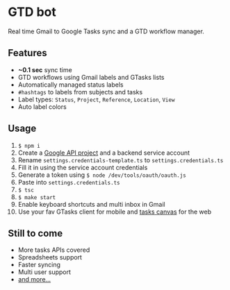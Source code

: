 # GTD bot

Real time Gmail to Google Tasks sync and a GTD workflow manager.

## Features

* **~0.1 sec** sync time
* GTD workflows using Gmail labels and GTasks lists
* Automatically managed status labels
* `#hashtags` to labels from subjects and tasks
* Label types: `Status`, `Project`, `Reference`, `Location`, `View`
* Auto label colors

## Usage

1.  `$ npm i`
1.  Create a [Google API project](https://console.cloud.google.com/iam-admin/) and a backend service account
1.  Rename `settings.credentials-template.ts` to `settings.credentials.ts`
1.  Fill it in using the service account credentials
1.  Generate a token using `$ node /dev/tools/oauth/oauth.js`
1.  Paste into `settings.credentials.ts`
1.  `$ tsc`
1.  `$ make start`
1.  Enable keyboard shortcuts and multi inbox in Gmail
1.  Use your fav GTasks client for mobile and [tasks canvas](https://mail.google.com/tasks/canvas) for the web

## Still to come

* More tasks APIs covered
* Spreadsheets support
* Faster syncing
* Multi user support
* [and more...](https://github.com/TobiaszCudnik/gtd-bot/blob/master/TODO.md)
